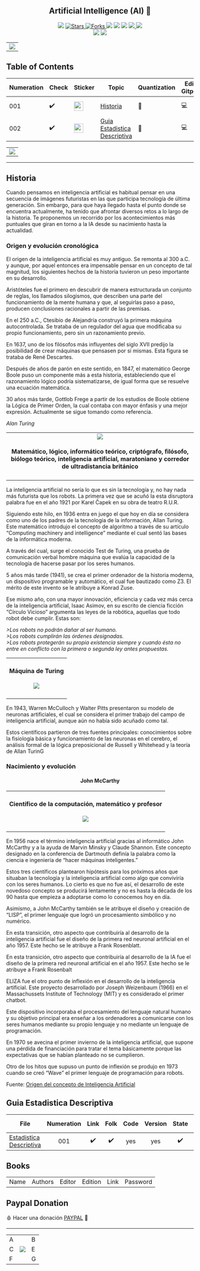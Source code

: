 <h2 align="center">  Artificial Intelligence (AI)  🤖 </h2>
<!-- https://shields.io/ -->

<p align="center">
  
  </a>
    <img src="https://img.shields.io/github/languages/top/BrianMarquez3/Artificial-intelligence?color=green">
  </a>
  <a href="https://github.com/BrianMarquez3/Artificial-intelligence/stargazers">
    <img src="https://img.shields.io/github/stars/BrianMarquez3/Artificial-intelligence.svg?style=flat" alt="Stars">
  </a>
  <a href="https://github.com/BrianMarquez3/Artificial-intelligence/network">
    <img src="https://img.shields.io/github/forks/BrianMarquez3/Artificial-intelligence.svg?style=flat" alt="Forks">
  </a>
    <img src="https://img.shields.io/github/v/tag/BrianMarquez3/Artificial-intelligence?color=blue&label=Version&logo=python">
  </a>
  </a>
    <img src="https://img.shields.io/github/languages/code-size/BrianMarquez3/Artificial-intelligence">
  </a>
  </a>
    <img src="https://img.shields.io/github/downloads/BrianMarquez3/Artificial-intelligence/total?color=yellow">
  </a>
  </a>
   <a href="https://github.com/BrianMarquez3/Artificial-intelligence/network">
    <img src="https://img.shields.io/badge/Plataform-Windows-blue">
    <img src="https://img.shields.io/badge/Plataform-Linux-darkred">
  </a><br>
  <img src="https://img.shields.io/github/last-commit/BrianMarquez3/Artificial-intelligence?color=darkred&style=for-the-badge">
  <img src="https://img.shields.io/github/languages/count/BrianMarquez3/Artificial-intelligence?style=for-the-badge">
</P>

<table align="center">
  <tr>
    <td align="center" style="padding=0;width=50%;">
      <img align="center" style="padding=0;" src="./images/brain.gif" />
    </td>
  </tr>
</table>

## Table of Contents

| Numeration   | Check       | Sticker        |    Topic      |   Quantization   |    Edit Gitpot    |    Downloads    |  link  |
| ------------ |-------------|-------------- |----------------- |------------------ |---------------- |-------------- |------------- |
|  001   |:heavy_check_mark: |<img src="https://media.giphy.com/media/Vv3whmM9XJpqE/giphy.gif" width="25px"> | [Historia](#Historia)   | 🧠 | 💻 | 💾 | [ ⬅️ back](https://github.com/BrianMarquez3)| 
|  002   |:heavy_check_mark: |<img src="https://media.giphy.com/media/Vv3whmM9XJpqE/giphy.gif" width="25px"> | [Guia Estadistica Descriptiva](#Guia-Estadistica-Descriptiva)   | 🧠 | 💻 | 💾 | [ ⬅️ back](https://github.com/BrianMarquez3)| 


<table align="center">
  <tr>
    <td align="center" style="padding=0;width=50%;">
      <img align="center" style="padding=0;" src="./images/main.jpg" />
    </td>
  </tr>
</table>

----

 ## Historia

<p>Cuando pensamos en inteligencia artificial es habitual pensar en una secuencia de imágenes futuristas en las que participa tecnología de última generación. Sin embargo, para que haya llegado hasta el punto donde se encuentra actualmente, ha tenido que afrontar diversos retos a lo largo de la historia. Te proponemos un recorrido por los acontecimientos más puntuales que giran en torno a la IA desde su nacimiento hasta la actualidad.</p>

### Origen y evolución cronológica

<p>El origen de la inteligencia artificial es muy antiguo. Se remonta al 300 a.C. y aunque, por aquel entonces era impensable pensar en un concepto de tal magnitud, los siguientes hechos de la historia tuvieron un peso importante en su desarrollo.</p>

<p>Aristóteles fue el primero en descubrir de manera estructurada un conjunto de reglas, los llamados silogismos, que describen una parte del funcionamiento de la mente humana y que, al seguirlas paso a paso, producen conclusiones racionales a partir de las premisas.</p>

<p>En el 250 a.C., Ctesibio de Alejandría construyó la primera máquina autocontrolada. Se trataba de un regulador del agua que modificaba su propio funcionamiento, pero sin un razonamiento previo.</p>

<p>En 1637, uno de los filósofos más influyentes del siglo XVII predijo la posibilidad de crear máquinas que pensasen por sí mismas. Esta figura se trataba de René Descartes.

<p>Después de años de parón en este sentido, en 1847, el matemático George Boole puso un componente más a esta historia, estableciendo que el razonamiento lógico podría sistematizarse, de igual forma que se resuelve una ecuación matemática.</p>

<p>30 años más tarde, Gottlob Frege a partir de los estudios de Boole obtiene la Lógica de Primer Orden, la cual contaba con mayor énfasis y una mejor expresión. Actualmente se sigue tomando como referencia.</p>

_Alan Turing_

<table align="center">
  <tr>
    <td align="center" style="padding=0;width=50%;">
      <img align="center" style="padding=0;" src="./images/turing.jpg" />
      <h4 align="center">  Matemático, lógico, informático teórico, criptógrafo, filósofo, biólogo teórico, inteligencia artificial, maratoniano y corredor de ultradistancia británico <h4>
    </td>
  </tr>
</table>

La inteligencia artificial no sería lo que es sin la tecnología y, no hay nada más futurista que los robots. La primera vez que se acuñó la esta disruptora palabra fue en el año 1921 por Karel Čapek en su obra de teatro R.U.R.

Siguiendo este hilo, en 1936 entra en juego el que hoy en día se considera como uno de los padres de la tecnología de la información, Allan Turing. Este matemático introdujo el concepto de algoritmo a través de su artículo “Computing machinery and intelligence” mediante el cual sentó las bases de la informática moderna.

A través del cual, surge el conocido Test de Turing, una prueba de comunicación verbal hombre máquina que evalúa la capacidad de la tecnología de hacerse pasar por los seres humanos.

5 años más tarde (1941), se crea el primer ordenador de la historia moderna, un dispositivo programable y automático, el cual fue bautizado como Z3. El mérito de este invento se le atribuye a Konrad Zuse.

Ese mismo año, con una mayor innovación, eficiencia y cada vez más cerca de la inteligencia artificial, Isaac Asimov, en su escrito de ciencia ficción “Círculo Vicioso” argumenta las leyes de la robótica, aquellas que todo robot debe cumplir. Estas son:

_>Los robots no podrán dañar al ser humano._ <br>
_>Los robots cumplirán las órdenes designadas._ <br>
_>Los robots protegerán su propia existencia siempre y cuando ésta no entre en conflicto con la primera o segunda ley antes propuestas._<br>

<table align="center">
  <tr>
    <td align="center" style="padding=0;width=50%;">
      <h4 align="center"> Máquina de Turing<h4>
      <img align="center" style="padding=0;" src="./images/enigma.jpg" />
    </td>
  </tr>
</table>


<p>En 1943, Warren McCulloch y Walter Pitts presentaron su modelo de neuronas artificiales, el cual se considera el primer trabajo del campo de inteligencia artificial, aunque aún no había sido acuñado como tal.

Estos científicos partieron de tres fuentes principales: conocimientos sobre la fisiología básica y funcionamiento de las neuronas en el cerebro, el análisis formal de la lógica preposicional de Russell y Whitehead y la teoría   de Allan TurinG</p>

### Nacimiento y evolución

<h4 align="center"> John McCarthy </h4>

<table align="center">
  <tr>
    <td align="center" style="padding=0;width=50%;">
      <h4 align="center"> Científico de la computación, matemático y profesor<h4>
      <img align="center" style="padding=0;" src="./images/McCarthy.jpg" />
    </td>
  </tr>
</table>

<p>En 1956 nace el término inteligencia artificial gracias al informático John McCarthy y a la ayuda de Marvin Minsky y Claude Shannon. Este concepto designado en la conferencia de Dartmouth definía la palabra como la ciencia e ingeniería de “hacer máquinas inteligentes.”

Estos tres científicos plantearon hipótesis para los próximos años que situaban la tecnología y la inteligencia artificial como algo que conviviría con los seres humanos. Lo cierto es que no fue así, el desarrollo de este novedoso concepto se producirá lentamente y no es hasta la década de los 90 hasta que empieza a adoptarse como lo conocemos hoy en día.

Asimismo, a John McCarthy también se le atribuye el diseño y creación de “LISP”, el primer lenguaje  que logró un procesamiento simbólico y no numérico.

En esta transición, otro aspecto que contribuiría al desarrollo de la inteligencia artificial fue el diseño de la primera red neuronal artificial en el año 1957. Este hecho se le atribuye a Frank Rosenblatt.

En esta transición, otro aspecto que contribuiría al desarrollo de la IA fue el diseño de la primera red neuronal artificial en el año 1957. Este hecho se le atribuye a Frank Rosenbalt

ELIZA fue el otro punto de inflexión en el desarrollo de la inteligencia artificial. Este proyecto desarrollado por Joseph Weizenbaum (1966) en el Massachussets Institute of Technology (MIT) y es considerado el primer chatbot.

Este dispositivo incorporaba el procesamiento del lenguaje natural humano y su objetivo principal era enseñar a los ordenadores a comunicarse con los seres humanos mediante su propio lenguaje y no mediante un lenguaje de programación.                                                                                                                                                               

En 1970 se avecina el primer invierno de la inteligencia artificial, que supone una pérdida de financiación para tratar el tema básicamente porque las expectativas que se habían planteado no se cumplieron.

Otro de los hitos que supuso un punto de inflexión se produjo en 1973 cuando se creó “Wave” el primer lenguaje de programación para robots.</p>

Fuente: [Origen del concepto de Inteligencia Artificial](https://agenciab12.pe/noticia/origen-concepto-inteligencia-artificial#:~:text=En%201956%20nace%20el%20t%C3%A9rmino,de%20%E2%80%9Chacer%20m%C3%A1quinas%20inteligentes.%E2%80%9D)


## Guia Estadistica Descriptiva

| File                       | Numeration  | Link        |    Folk     |  Code       | Version     | State       | Download    |  Go back    |
|----------------------------|:-----------:|:-----------:|:-----------:|:-----------:|:-----------:|:-----------:|:-----------:|:-----------:|
| [Estadistica Descriptiva](https://edutin.com/curso-de-estadistica-descriptiva-4045#:~:text=El%20curso%20de%20estad%C3%ADstica%20descriptiva,%2C%20tablas%2C%20f%C3%B3rmulas%20y%20gr%C3%A1ficos.)  | 001 | ✔️  | ✔️ | yes | yes | ✔️ | 💾 | [⬅️Atras](#Table-of-Contents)


## Books

<table>
  <tr>
      <td>Name</td>
      <td>Authors</td>
      <td>Editor</td>
      <td>Edition</td>
      <td>Link</td>
      <td>Password</td>
  </tr>
  </tr>

</table>

## Paypal Donation
🩸 Hacer una donación [PAYPAL](https://www.paypal.com/donate?hosted_button_id=98U3T62494H9Y) 🍵

---

 <table align="center">
    <tr>
      <td colspan="3">A</td>
        <td>B</td>
      </tr>
      <tr>
        <td>C</td>
      <td colspan="2"><img align="center" style="padding=0;" src="./images/arte.gif" /></td>
        <td>E</td>
      </tr>
      <tr>
      <td colspan="3">F</td>
        <td>G</td>
    </tr>
</table>




